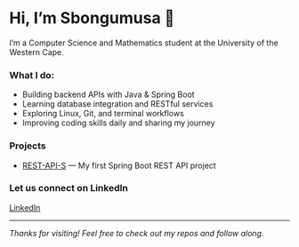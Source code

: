 # Hi, I’m Sbongumusa 👋

I’m a Computer Science and Mathematics student at the University of the Western Cape.

### What I do:
- Building backend APIs with Java & Spring Boot  
- Learning database integration and RESTful services  
- Exploring Linux, Git, and terminal workflows  
- Improving coding skills daily and sharing my journey

### Projects
- [REST-API-S](https://github.com/sbonga04/REST-API-S) — My first Spring Boot REST API project

### Let us connect on LinkedIn
[LinkedIn](https://www.linkedin.com/in/sbongumusa-alpha-mkhize)

---

*Thanks for visiting! Feel free to check out my repos and follow along.*

<!--
**sbonga04/sbonga04** is a ✨ _special_ ✨ repository because its `README.md` (this file) appears on your GitHub profile.

Here are some ideas to get you started:

- 🔭 I’m currently working on ...
- 🌱 I’m currently learning ...
- 👯 I’m looking to collaborate on ...
- 🤔 I’m looking for help with ...
- 💬 Ask me about ...
- 📫 How to reach me: ...
- 😄 Pronouns: ...
- ⚡ Fun fact: ...
-->
